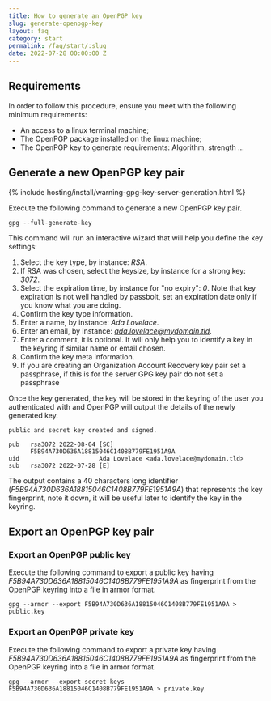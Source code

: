 ```yaml
---
title: How to generate an OpenPGP key
slug: generate-openpgp-key
layout: faq
category: start
permalink: /faq/start/:slug
date: 2022-07-28 00:00:00 Z
---
```


## Requirements

In order to follow this procedure, ensure you meet with the following minimum requirements:

- An access to a linux terminal machine;
- The OpenPGP package installed on the linux machine;
- The OpenPGP key to generate requirements: Algorithm, strength ...

## Generate a new OpenPGP key pair

{% include hosting/install/warning-gpg-key-server-generation.html %}

Execute the following command to generate a new OpenPGP key pair.

```shell
gpg --full-generate-key
```

This command will run an interactive wizard that will help you define the key settings:

1. Select the key type, by instance: *RSA*.
2. If RSA was chosen, select the keysize, by instance for a strong key: *3072*.
3. Select the expiration time, by instance for "no expiry": *0*. Note that key expiration is not well handled by passbolt, set an expiration date only if you know what you are doing.
4. Confirm the key type information.
5. Enter a name, by instance: *Ada Lovelace*.
6. Enter an email, by instance: *ada.lovelace@mydomain.tld*.
7. Enter a comment, it is optional. It will only help you to identify a key in the keyring if similar name or email chosen.
8. Confirm the key meta information.
9. If you are creating an Organization Account Recovery key pair set a passphrase, if this is for the server GPG key pair do not set a passphrase

Once the key generated, the key will be stored in the keyring of the user you authenticated with and OpenPGP will
output the details of the newly generated key. 

```shell
public and secret key created and signed.

pub   rsa3072 2022-08-04 [SC]
      F5B94A730D636A18815046C1408B779FE1951A9A
uid                      Ada Lovelace <ada.lovelace@mydomain.tld>
sub   rsa3072 2022-07-28 [E]
```

The output contains a 40 characters long identifier (*F5B94A730D636A18815046C1408B779FE1951A9A*) that represents the key fingerprint,
note it down, it will be useful later to identify the key in the keyring.

## Export an OpenPGP key pair

### Export an OpenPGP public key

Execute the following command to export a public key having *F5B94A730D636A18815046C1408B779FE1951A9A* as fingerprint from
the OpenPGP keyring into a file in armor format.

```shell
gpg --armor --export F5B94A730D636A18815046C1408B779FE1951A9A > public.key
```

### Export an OpenPGP private key

Execute the following command to export a private key having *F5B94A730D636A18815046C1408B779FE1951A9A* as fingerprint from
the OpenPGP keyring into a file in armor format.

```shell
gpg --armor --export-secret-keys F5B94A730D636A18815046C1408B779FE1951A9A > private.key
````
